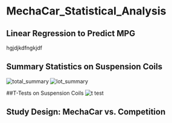 # MechaCar_Statistical_Analysis



## Linear Regression to Predict MPG
hgjdjkdfngkjdf

## Summary Statistics on Suspension Coils
![total_summary](https://user-images.githubusercontent.com/95547517/162605794-c085f7a9-3012-4769-b40f-257ea0724315.png)
![lot_summary](https://user-images.githubusercontent.com/95547517/162605795-f9732511-010a-4605-a835-347539c54c3c.png)

##T-Tests on Suspension Coils
![t test](https://user-images.githubusercontent.com/95547517/162605854-59b9ae57-a1a2-45bd-9e76-f62c890815b1.png)

## Study Design: MechaCar vs. Competition
